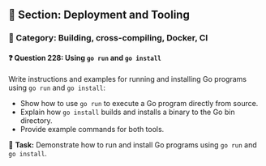## 📘 Section: Deployment and Tooling  
### 🔹 Category: Building, cross-compiling, Docker, CI  
#### ❓ Question 228: Using `go run` and `go install`

Write instructions and examples for running and installing Go programs using `go run` and `go install`:

- Show how to use `go run` to execute a Go program directly from source.
- Explain how `go install` builds and installs a binary to the Go bin directory.
- Provide example commands for both tools.

🔧 **Task:** Demonstrate how to run and install Go programs using `go run` and `go install`.
